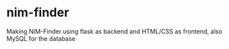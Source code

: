 # nim-finder

Making NIM-Finder using flask as backend and HTML/CSS as frontend, also MySQL for the database
